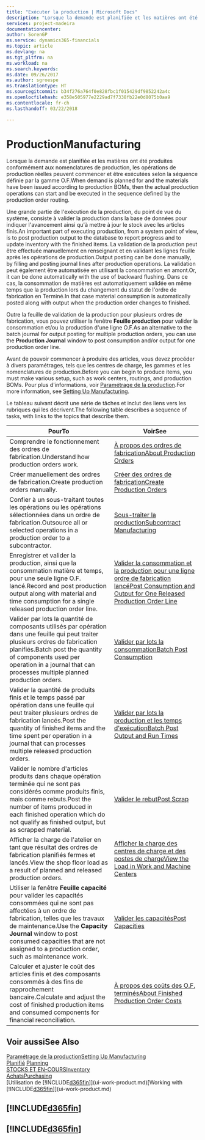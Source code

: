 ```yaml
---
title: "Exécuter la production | Microsoft Docs"
description: "Lorsque la demande est planifiée et les matières ont été produites conformément aux nomenclatures de production, les opérations de production réelles peuvent commencer et être exécutées selon la séquence définie par la gamme O.F."
services: project-madeira
documentationcenter: 
author: SorenGP
ms.service: dynamics365-financials
ms.topic: article
ms.devlang: na
ms.tgt_pltfrm: na
ms.workload: na
ms.search.keywords: 
ms.date: 09/26/2017
ms.author: sgroespe
ms.translationtype: HT
ms.sourcegitcommit: b34f276a764f0e828fbc1f015429df9852242a4c
ms.openlocfilehash: e358e505977e2229ad7f7338fb22e0d8075b0aa9
ms.contentlocale: fr-ch
ms.lasthandoff: 03/22/2018

---
```

# <a name="manufacturing"></a><span data-ttu-id="3f42e-103">Production</span><span class="sxs-lookup"><span data-stu-id="3f42e-103">Manufacturing</span></span>
<span data-ttu-id="3f42e-104">Lorsque la demande est planifiée et les matières ont été produites conformément aux nomenclatures de production, les opérations de production réelles peuvent commencer et être exécutées selon la séquence définie par la gamme O.F.</span><span class="sxs-lookup"><span data-stu-id="3f42e-104">When demand is planned for and the materials have been issued according to production BOMs, then the actual production operations can start and be executed in the sequence defined by the production order routing.</span></span>  

<span data-ttu-id="3f42e-105">Une grande partie de l'exécution de la production, du point de vue du système, consiste à valider la production dans la base de données pour indiquer l'avancement ainsi qu'à mettre à jour le stock avec les articles finis.</span><span class="sxs-lookup"><span data-stu-id="3f42e-105">An important part of executing production, from a system point of view, is to post production output to the database to report progress and to update inventory with the finished items.</span></span> <span data-ttu-id="3f42e-106">La validation de la production peut être effectuée manuellement en renseignant et en validant les lignes feuille après les opérations de production.</span><span class="sxs-lookup"><span data-stu-id="3f42e-106">Output posting can be done manually, by filling and posting journal lines after production operations.</span></span> <span data-ttu-id="3f42e-107">La validation peut également être automatisée en utilisant la consommation en amont.</span><span class="sxs-lookup"><span data-stu-id="3f42e-107">Or, it can be done automatically with the use of backward flushing.</span></span> <span data-ttu-id="3f42e-108">Dans ce cas, la consommation de matières est automatiquement validée en même temps que la production lors du changement du statut de l'ordre de fabrication en Terminé.</span><span class="sxs-lookup"><span data-stu-id="3f42e-108">In that case material consumption is automatically posted along with output when the production order changes to finished.</span></span>  

<span data-ttu-id="3f42e-109">Outre la feuille de validation de la production pour plusieurs ordres de fabrication, vous pouvez utiliser la fenêtre **Feuille production** pour valider la consommation et/ou la production d'une ligne O.F.</span><span class="sxs-lookup"><span data-stu-id="3f42e-109">As an alternative to the batch journal for output posting for multiple production orders, you can use the **Production Journal** window to post consumption and/or output for one production order line.</span></span>

<span data-ttu-id="3f42e-110">Avant de pouvoir commencer à produire des articles, vous devez procéder à divers paramétrages, tels que les centres de charge, les gammes et les nomenclatures de production.</span><span class="sxs-lookup"><span data-stu-id="3f42e-110">Before you can begin to produce items, you must make various setup, such as work centers, routings, and production BOMs.</span></span> <span data-ttu-id="3f42e-111">Pour plus d'informations, voir [Paramétrage de la production](production-configure-production-processes.md).</span><span class="sxs-lookup"><span data-stu-id="3f42e-111">For more information, see [Setting Up Manufacturing](production-configure-production-processes.md).</span></span>

<span data-ttu-id="3f42e-112">Le tableau suivant décrit une série de tâches et inclut des liens vers les rubriques qui les décrivent.</span><span class="sxs-lookup"><span data-stu-id="3f42e-112">The following table describes a sequence of tasks, with links to the topics that describe them.</span></span>   

|<span data-ttu-id="3f42e-113">**Pour**</span><span class="sxs-lookup"><span data-stu-id="3f42e-113">**To**</span></span>|<span data-ttu-id="3f42e-114">**Voir**</span><span class="sxs-lookup"><span data-stu-id="3f42e-114">**See**</span></span>|  
|------------|-------------|  
|<span data-ttu-id="3f42e-115">Comprendre le fonctionnement des ordres de fabrication.</span><span class="sxs-lookup"><span data-stu-id="3f42e-115">Understand how production orders work.</span></span>|[<span data-ttu-id="3f42e-116">À propos des ordres de fabrication</span><span class="sxs-lookup"><span data-stu-id="3f42e-116">About Production Orders</span></span>](production-about-production-orders.md)|
|<span data-ttu-id="3f42e-117">Créer manuellement des ordres de fabrication.</span><span class="sxs-lookup"><span data-stu-id="3f42e-117">Create production orders manually.</span></span>|[<span data-ttu-id="3f42e-118">Créer des ordres de fabrication</span><span class="sxs-lookup"><span data-stu-id="3f42e-118">Create Production Orders</span></span>](production-how-to-create-production-orders.md)|
|<span data-ttu-id="3f42e-119">Confier à un sous-traitant toutes les opérations ou les opérations sélectionnées dans un ordre de fabrication.</span><span class="sxs-lookup"><span data-stu-id="3f42e-119">Outsource all or selected operations in a production order to a subcontractor.</span></span>|[<span data-ttu-id="3f42e-120">Sous-traiter la production</span><span class="sxs-lookup"><span data-stu-id="3f42e-120">Subcontract Manufacturing</span></span>](production-how-to-subcontract-manufacturing.md)|
|<span data-ttu-id="3f42e-121">Enregistrer et valider la production, ainsi que la consommation matière et temps, pour une seule ligne O.F. lancé.</span><span class="sxs-lookup"><span data-stu-id="3f42e-121">Record and post production output along with material and time consumption for a single released production order line.</span></span>|[<span data-ttu-id="3f42e-122">Valider la consommation et la production pour une ligne ordre de fabrication lancé</span><span class="sxs-lookup"><span data-stu-id="3f42e-122">Post Consumption and Output for One Released Production Order Line</span></span>](production-how-to-register-consumption-and-output.md)|  
|<span data-ttu-id="3f42e-123">Valider par lots la quantité de composants utilisés par opération dans une feuille qui peut traiter plusieurs ordres de fabrication planifiés.</span><span class="sxs-lookup"><span data-stu-id="3f42e-123">Batch post the quantity of components used per operation in a journal that can processes multiple planned production orders.</span></span>|[<span data-ttu-id="3f42e-124">Valider par lots la consommation</span><span class="sxs-lookup"><span data-stu-id="3f42e-124">Batch Post Consumption</span></span>](production-how-to-post-consumption.md)|
|<span data-ttu-id="3f42e-125">Valider la quantité de produits finis et le temps passé par opération dans une feuille qui peut traiter plusieurs ordres de fabrication lancés.</span><span class="sxs-lookup"><span data-stu-id="3f42e-125">Post the quantity of finished items and the time spent per operation in a journal that can processes multiple released production orders.</span></span>|[<span data-ttu-id="3f42e-126">Valider par lots la production et les temps d'exécution</span><span class="sxs-lookup"><span data-stu-id="3f42e-126">Batch Post Output and Run Times</span></span>](production-how-to-post-output-quantity.md)|  
|<span data-ttu-id="3f42e-127">Valider le nombre d'articles produits dans chaque opération terminée qui ne sont pas considérés comme produits finis, mais comme rebuts.</span><span class="sxs-lookup"><span data-stu-id="3f42e-127">Post the number of items produced in each finished operation which do not qualify as finished output, but as scrapped material.</span></span>|[<span data-ttu-id="3f42e-128">Valider le rebut</span><span class="sxs-lookup"><span data-stu-id="3f42e-128">Post Scrap</span></span>](production-how-to-post-scrap.md)|
|<span data-ttu-id="3f42e-129">Afficher la charge de l'atelier en tant que résultat des ordres de fabrication planifiés fermes et lancés.</span><span class="sxs-lookup"><span data-stu-id="3f42e-129">View the shop floor load as a result of planned and released production orders.</span></span>|[<span data-ttu-id="3f42e-130">Afficher la charge des centres de charge et des postes de charge</span><span class="sxs-lookup"><span data-stu-id="3f42e-130">View the Load in Work and Machine Centers</span></span>](production-how-to-view-the-load-on-work-centers.md)|      
|<span data-ttu-id="3f42e-131">Utiliser la fenêtre **Feuille capacité** pour valider les capacités consommées qui ne sont pas affectées à un ordre de fabrication, telles que les travaux de maintenance.</span><span class="sxs-lookup"><span data-stu-id="3f42e-131">Use the **Capacity Journal** window to post consumed capacities that are not assigned to a production order, such as maintenance work.</span></span>|[<span data-ttu-id="3f42e-132">Valider les capacités</span><span class="sxs-lookup"><span data-stu-id="3f42e-132">Post Capacities</span></span>](production-how-to-post-capacities.md)|  
|<span data-ttu-id="3f42e-133">Calculer et ajuster le coût des articles finis et des composants consommés à des fins de rapprochement bancaire.</span><span class="sxs-lookup"><span data-stu-id="3f42e-133">Calculate and adjust the cost of finished production items and consumed components for financial reconciliation.</span></span>|[<span data-ttu-id="3f42e-134">À propos des coûts des O.F. terminés</span><span class="sxs-lookup"><span data-stu-id="3f42e-134">About Finished Production Order Costs</span></span>](finance-about-finished-production-order-costs.md)|  

## <a name="see-also"></a><span data-ttu-id="3f42e-135">Voir aussi</span><span class="sxs-lookup"><span data-stu-id="3f42e-135">See Also</span></span>  
[<span data-ttu-id="3f42e-136">Paramétrage de la production</span><span class="sxs-lookup"><span data-stu-id="3f42e-136">Setting Up Manufacturing</span></span>](production-configure-production-processes.md)  
<span data-ttu-id="3f42e-137">[Planifié](production-planning.md)    </span><span class="sxs-lookup"><span data-stu-id="3f42e-137">[Planning](production-planning.md)    </span></span>  
[<span data-ttu-id="3f42e-138">STOCKS ET EN-COURS</span><span class="sxs-lookup"><span data-stu-id="3f42e-138">Inventory</span></span>](inventory-manage-inventory.md)  
[<span data-ttu-id="3f42e-139">Achats</span><span class="sxs-lookup"><span data-stu-id="3f42e-139">Purchasing</span></span>](purchasing-manage-purchasing.md)  
<span data-ttu-id="3f42e-140">[Utilisation de [!INCLUDE[d365fin](includes/d365fin_md.md)]](ui-work-product.md)</span><span class="sxs-lookup"><span data-stu-id="3f42e-140">[Working with [!INCLUDE[d365fin](includes/d365fin_md.md)]](ui-work-product.md)</span></span>

## [!INCLUDE[d365fin](includes/free_trial_md.md)]  
## [!INCLUDE[d365fin](includes/training_link_md.md)]

